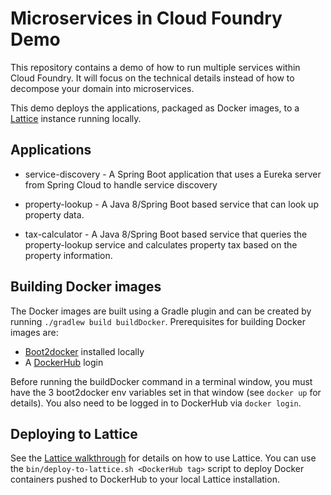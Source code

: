 # Microservices in Cloud Foundry Demo

This repository contains a demo of how to run multiple services within Cloud Foundry. It will focus on the technical details instead of how to decompose your domain into microservices.

This demo deploys the applications, packaged as Docker images,
to a [Lattice](http://lattice.cf/docs) instance running locally.

## Applications

* service-discovery - A Spring Boot application that uses a Eureka server from Spring Cloud to handle service discovery

* property-lookup - A Java 8/Spring Boot based service that can look up property data.

* tax-calculator - A Java 8/Spring Boot based service that queries the property-lookup service and calculates property tax based on the property information.


## Building Docker images

The Docker images are built using a Gradle plugin and can be created by running `./gradlew build buildDocker`.
Prerequisites for building Docker images are:

* [Boot2docker](http://boot2docker.io/) installed locally
* A [DockerHub](https://hub.docker.com/) login

Before running the buildDocker command in a terminal window, you must have the 3 boot2docker env variables
set in that window (see `docker up` for details). You also need to be logged in to DockerHub via `docker login`.

## Deploying to Lattice

See the [Lattice walkthrough](http://lattice.cf/docs/getting-started/) for details on how to use Lattice.
You can use the `bin/deploy-to-lattice.sh <DockerHub tag>` script to deploy Docker containers pushed to DockerHub to your
local Lattice installation.
